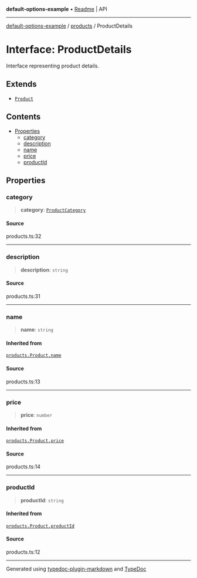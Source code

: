 **default-options-example** • [Readme](../../README.md) \| API

***

[default-options-example](../../modules.md) / [products](../README.md) / ProductDetails

# Interface: ProductDetails

Interface representing product details.

## Extends

- [`Product`](Product.md)

## Contents

- [Properties](ProductDetails.md#properties)
    - [category](ProductDetails.md#category)
    - [description](ProductDetails.md#description)
    - [name](ProductDetails.md#name)
    - [price](ProductDetails.md#price)
    - [productId](ProductDetails.md#productid)

## Properties

### category

> **category**: [`ProductCategory`](../enumerations/ProductCategory.md)

#### Source

products.ts:32

***

### description

> **description**: `string`

#### Source

products.ts:31

***

### name

> **name**: `string`

#### Inherited from

[`products.Product.name`](Product.md#name)

#### Source

products.ts:13

***

### price

> **price**: `number`

#### Inherited from

[`products.Product.price`](Product.md#price)

#### Source

products.ts:14

***

### productId

> **productId**: `string`

#### Inherited from

[`products.Product.productId`](Product.md#productid)

#### Source

products.ts:12

***

Generated using [typedoc-plugin-markdown](https://www.npmjs.com/package/typedoc-plugin-markdown) and [TypeDoc](https://typedoc.org/)

